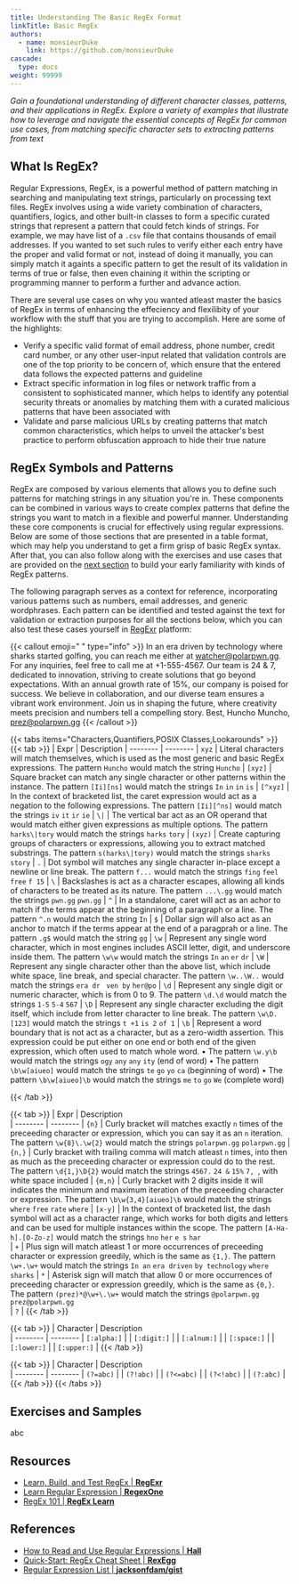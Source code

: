 ```yaml
---
title: Understanding The Basic RegEx Format
linkTitle: Basic RegEx
authors:
  - name: monsieurDuke
    link: https://github.com/monsieurDuke
cascade:
  type: docs
weight: 99999
---
```

*Gain a foundational understanding of different character classes, patterns, and their applications in RegEx. Explore a variety of examples that illustrate how to leverage and navigate the essential concepts of RegEx for common use cases, from matching specific character sets to extracting patterns from text* 
<!--more-->

## What Is RegEx?
Regular Expressions, RegEx, is a powerful method of pattern matching in searching and manipulating text strings, particularly on processing text files. RegEx involves using a wide variety combination of characters, quantifiers, logics, and other built-in classes to form a specific curated strings that represent a pattern that could fetch kinds of strings. For example, we may have list of a ```.csv``` file that contains thousands of email addresses. If you wanted to set such rules to verify either each entry have the proper and valid format or not, instead of doing it manually, you can simply match it againts a specific pattern to get the result of its validation in terms of true or false, then even chaining it within the scripting or programming manner to perform a further and advance action.

There are several use cases on why you wanted atleast master the basics of RegEx in terms of enhancing the effeciency and flexilibity of your workflow with the stuff that you are trying to accomplish. Here are some of the highlights:
- Verify a specific valid format of email address, phone number, credit card number, or any other user-input related that validation controls are one of the top priority to be concern of, which ensure that the entered data follows the expected patterns and guideline
- Extract specific information in log files or network traffic from a consistent to sophisticated manner, which helps to identify any potential security threats or anomalies by matching them with a curated malicious patterns that have been associated with
- Validate and parse malicious URLs by creating patterns that match common characteristics, which helps to unveil the attacker's best practice to perform obfuscation approach to hide their true nature

## RegEx Symbols and Patterns
RegEx are composed by various elements that allows you to define such patterns for matching strings in any situation you're in. These components can be combined in various ways to create complex patterns that define the strings you want to match in a flexible and powerful manner. Understanding these core components is crucial for effectively using regular expressions. Below are some of those sections that are presented in a table format, which may help you understand to get a firm grisp of basic RegEx syntax. After that, you can also follow along with the exercises and use cases that are provided on the [next section](#exercises-and-samples) to build your early familiarity with kinds of RegEx patterns.

The following paragraph serves as a context for reference, incorporating various patterns such as numbers, email addresses, and generic wordphrases. Each pattern can be identified and tested against the text for validation or extraction purposes for all the sections below, which you can also test these cases yourself in [RegExr](https://regexr.com/) platform:

{{< callout emoji=" " type="info" >}}
In an era driven by technology where sharks started golfing, you can reach me either at watcher@polarpwn.gg. For any inquiries, feel free to call me at +1-555-4567. Our team is 24 & 7, dedicated to innovation, striving to create solutions that go beyond expectations. With an annual growth rate of 15%, our company is poised for success. We believe in collaboration, and our diverse team ensures a vibrant work environment. Join us in shaping the future, where creativity meets precision and numbers tell a compelling story. Best, Huncho Muncho, prez@polarpwn.gg
{{< /callout >}}

{{< tabs items="Characters,Quantifiers,POSIX Classes,Lookarounds" >}}
{{< tab >}}
| Expr | Description
| --------  | -------- 
| ```xyz```    | Literal characters will match themselves, which is used as the most generic and basic RegEx expressions. The pattern ```Huncho``` would match the string ```Huncho``` 
| ```[xyz]```  | Square bracket can match any single character or other patterns within the instance. The pattern ```[Ii][ns]``` would match the strings ```In``` ```in``` ```in``` ```is``` 
| ```[^xyz]``` | In the context of bracketed list, the caret expression would act as a negation to the following expressions. The pattern ```[Ii][^ns]``` would match the strings ```iv``` ```it``` ```ir``` ```ie```
| ```\|```     | The vertical bar act as an OR operand that would match either given expressions as multiple options. The pattern ```harks\|tory``` would match the strings ```harks``` ```tory``` 
| ```(xyz)```  | Create capturing groups of characters or expressions, allowing you to extract matched substrings. The pattern ```s(harks\|tory)``` would match the strings ```sharks``` ```story``` 
| ```.```      | Dot symbol will matches any single character in-place except a newline or line break. The pattern ```f...``` would match the strings ```fing``` ```feel``` ```free``` ```f 15```
| ```\```      | Backslashes is act as a character escapes, allowing all kinds of characters to be treated as its nature. The pattern ```...\.gg``` would match the strings ```pwn.gg``` ```pwn.gg```
| ```^```      | In a standalone, caret will act as an achor to match if the terms appear at the beginning of a paragraph or a line. The pattern ```^.n``` would match the string ```In```
| ```$```      | Dollar sign will also act as an anchor to match if the terms appear at the end of a paragprah or a line. The pattern ```.g$``` would match the string ```gg```
| ```\w```     | Represent any single word character, which in most engines includes ASCII letter, digit, and underscore inside them. The pattern ```\w\w``` would match the strings ```In``` ```an``` ```er``` ```dr```
| ```\W```     | Represent any single character other than the above list, which include white space, line break, and special character. The pattern ```\w..\W..``` would match the strings ```era dr``` ``` ven by``` ```her@po```
| ```\d```     | Represent any single digit or numeric character, which is from 0 to 9. The pattern ```\d.\d``` would match the strings ```1-5``` ```5-4``` ```567``` 
| ```\D```     | Represent any single character excluding the digit itself, which include from letter character to line break. The pattern ```\w\D.[123]``` would match the strings ```t +1``` ```is 2``` ```of 1```
| ```\b```     | Represent a word boundary that is not act as a character, but as a zero-width assertion. This expression could be put either on one end or both end of the given expression, which often used to match whole word. • The pattern ```\w.y\b``` would match the strings ```ogy``` ```any``` ```any``` ```ity``` (end of word) • The pattern ```\b\w[aiueo]``` would match the strings ```te``` ```go``` ```yo``` ```ca``` (beginning of word) • The pattern ```\b\w[aiueo]\b``` would match the strings ```me``` ```to``` ```go``` ```We``` (complete word)

{{< /tab >}}

{{< tab >}}
| Expr | Description   
| --------  | -------- 
| ```{n}```    | Curly bracket will matches exactly ```n``` times of the preceeding character or expression, which you can say it as an ```n``` iteration. The pattern ```\w{8}\.\w{2}``` would match the strings ```polarpwn.gg``` ```polarpwn.gg```
| ```{n,}```   | Curly bracket with trailing comma will match atleast ```n``` times, into then as much as the preceeding character or expression could do to the rest. The pattern ```\d{1,}\D{2}``` would match the strings ```4567.``` ```24 &``` ```15%``` ```7, ```, with white space included
| ```{m,n}```  | Curly bracket with 2 digits inside it will indicates the minimum and maximum iteration of the preceeding character or expression. The pattern ```\b\w{3,4}[aiueo]\b``` would match the strings ```where``` ```free``` ```rate``` ```where```
| ```[x-y]```  | In the context of bracketed list, the dash symbol will act as a character range, which works for both digits and letters and can be used for multiple instances within the scope. The pattern ```[A-Ha-h].[O-Zo-z]``` would match the strings ```hno``` ```her``` ```e s``` ```har```    
  | ```+```      | Plus sign will match atleast 1 or more occurrences of preceeding character or expression greedily, which is the same as ```{1,}```. The pattern ```\w+.\w+``` would match the strings ```In an``` ```era driven``` ```by technology``` ```where sharks```
| ```*```      | Asterisk sign will match that allow 0 or more occurrences of preceeding character or expression greedily, which is the same as ```{0,}```. The pattern ```(prez)*@\w+\.\w+``` would match the strings ```@polarpwn.gg``` ```prez@polarpwn.gg```  
| ```?```      |
{{< /tab >}}

{{< tab >}}
| Character | Description  
| --------  | -------- 
| ```[:alpha:]```  |
| ```[:digit:]```  |
| ```[:alnum:]```  |
| ```[:space:]```  |
| ```[:lower:]```  |
| ```[:upper:]```  |
{{< /tab >}}

{{< tab >}}
| Character | Description  
| --------  | -------- 
| ```(?=abc)```    |
| ```(?!abc)```    |
| ```(?<=abc)```   |
| ```(?<!abc)```   |
| ```(?:abc)```    |
{{< /tab >}}
{{< /tabs >}}

## Exercises and Samples
abc

## Resources
- [Learn, Build, and Test RegEx | **RegExr**](https://regexr.com/)
- [Learn Regular Expression | **RegexOne**](https://regexone.com/)
- [RegEx 101 | **RegEx Learn**](https://regexlearn.com/learn/regex101)

## References
- [How to Read and Use Regular Expressions | **Hall**](https://www.hallme.com/blog/the-power-of-regular-expressions/)
- [Quick-Start: RegEx Cheat Sheet | **RexEgg**](https://www.rexegg.com/regex-quickstart.html)
- [Regular Expression List | **jacksonfdam/gist**](https://gist.github.com/jacksonfdam/3000275)
